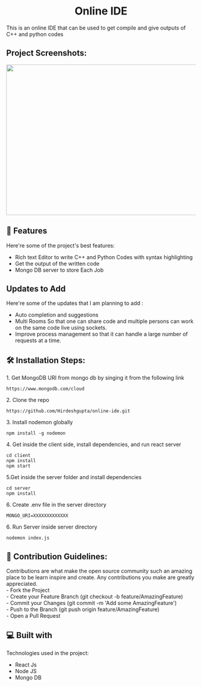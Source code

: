 <h1 align="center" id="title">Online IDE </h1>

<p id="description">This is an online IDE that can be used to get compile and give outputs of C++ and python codes </p>

<h2>Project Screenshots:</h2>

<img src="https://drive.google.com/uc?id=1Fg1kReiSmMLFiw8pIhHg7bnQNn5s6rOX" width="600" height="400/">
  
  
<h2>🧐 Features</h2>

Here're some of the project's best features:

*   Rich text Editor to write C++ and Python Codes with syntax highlighting
*   Get the output of the written code
*   Mongo DB server to store Each Job
  
<h2>Updates to Add</h2>

Here're some of the updates that I am planning to add :

*   Auto completion and suggestions 
*   Multi Rooms So that one can share code and multiple persons can work on the same code live using sockets.
*   Improve process management so that it can handle a large number of requests at a time.
  

<h2>🛠️ Installation Steps:</h2>

<p>1. Get MongoDB URI from mongo db by singing it from the following link</p>

```
https://www.mongodb.com/cloud
```

<p>2. Clone the repo</p>

```
https://github.com/Hirdeshgupta/online-ide.git
```
<p>3. Install nodemon globally </p>

```
npm install -g nodemon
```
<p>4. Get inside the client side, install dependencies, and run react server </p>

```
cd client
npm install
npm start
```


<p>5.Get inside the server folder and install dependencies</p>

```
cd server 
npm install
```


<p>6. Create .env file in the server directory</p>

```
MONGO_URI=XXXXXXXXXXXXX 
```

<p>6. Run Server inside server directory </p>

```
nodemon index.js
```

<h2>🍰 Contribution Guidelines:</h2>

Contributions are what make the open source community such an amazing place to be learn inspire and create. Any contributions you make are greatly appreciated.  
\- Fork the Project  
\- Create your Feature Branch (git checkout -b feature/AmazingFeature)  
\- Commit your Changes (git commit -m 'Add some AmazingFeature')  
\- Push to the Branch (git push origin feature/AmazingFeature)  
\- Open a Pull Request

  
  
<h2>💻 Built with</h2>

Technologies used in the project:

*   React Js
*   Node JS
*   Mongo DB

